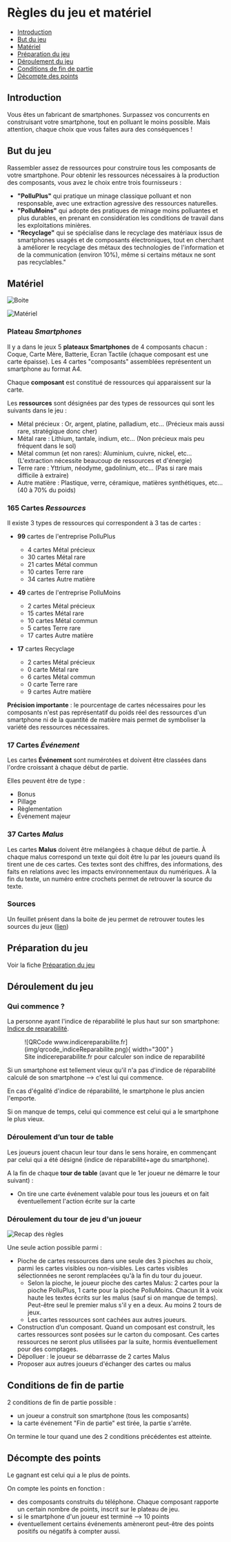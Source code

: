 # Règles du jeu et matériel

- [Introduction](#introduction)
- [But du jeu](#but-du-jeu)
- [Matériel](#matériel)
- [Préparation du jeu](#préparation-du-jeu)
- [Déroulement du jeu](#déroulement-du-jeu)
- [Conditions de fin de partie](#conditions-de-fin-de-partie)
- [Décompte des points](#décompte-des-points)


## Introduction

Vous êtes un fabricant de smartphones. Surpassez vos concurrents en construisant votre smartphone, tout en polluant le moins possible. Mais attention, chaque choix que vous faites aura des conséquences !

## But du jeu

Rassembler assez de ressources pour construire tous les composants de votre smartphone. Pour obtenir les ressources nécessaires à la production des composants, vous avez le choix entre trois fournisseurs :

- **"PolluPlus"** qui pratique un minage classique polluant et non responsable, avec une extraction agressive des ressources naturelles.
- **"PolluMoins"** qui adopte des pratiques de minage moins polluantes et plus durables, en prenant en considération les conditions de travail dans les exploitations minières.
- **"Recyclage"** qui se spécialise dans le recyclage des matériaux issus de smartphones usagés et de composants électroniques, tout en cherchant à améliorer le recyclage des métaux des technologies de l'information et de la communication (environ 10%), même si certains métaux ne sont pas recyclables."


## Matériel

![Boite](img/Boite.png)

![Matériel](img/materiel.jpeg)

### Plateau *Smartphones*
Il y a dans le jeux 5 **plateaux Smartphones** de 4 composants chacun : Coque, Carte Mère, Batterie, Ecran Tactile (chaque composant est une carte épaisse). Les 4 cartes "composants" assemblées représentent un smartphone au format A4.

Chaque **composant** est constitué de ressources qui apparaissent sur la carte.

Les **ressources** sont désignées par des types de ressources qui sont les suivants dans le jeu :

- Métal précieux : Or, argent, platine, palladium, etc... (Précieux mais aussi rare, stratégique donc cher)
- Métal rare : Lithium, tantale, indium, etc... (Non précieux mais peu fréquent dans le sol)
- Métal commun (et non rares): Aluminium, cuivre, nickel, etc... (L'extraction nécessite beaucoup de ressources et d'énergie)
- Terre rare : Yttrium, néodyme, gadolinium, etc... (Pas si rare mais difficile à extraire)
- Autre matière : Plastique, verre, céramique, matières synthétiques, etc... (40 à 70% du poids)


### 165 Cartes *Ressources*
Il existe 3 types de ressources qui correspondent à 3 tas de cartes :

- **99** cartes de l'entreprise PolluPlus
    - 4 cartes Métal précieux
    - 30 cartes Métal rare
    - 21 cartes Métal commun
    - 10 cartes Terre rare
    - 34 cartes Autre matière

- **49** cartes de l'entreprise PolluMoins
    - 2 cartes Métal précieux
    - 15 cartes Métal rare
    - 10 cartes Métal commun
    - 5 cartes Terre rare
    - 17 cartes Autre matière

- **17** cartes Recyclage
    - 2 cartes Métal précieux
    - 0 carte Métal rare
    - 6 cartes Métal commun
    - 0 carte Terre rare
    - 9 cartes Autre matière

**Précision importante** : le pourcentage de cartes nécessaires pour les composants n'est pas représentatif du poids réel des ressources d'un smartphone ni de la quantité de matière mais permet de symboliser la variété des ressources nécessaires.

### 17 Cartes *Événement*
Les cartes **Événement** sont numérotées et doivent être classées dans l'ordre croissant à chaque début de partie.

Elles peuvent être de type :

- Bonus
- Pillage
- Règlementation
- Événement majeur

### 37 Cartes *Malus*
Les cartes **Malus** doivent être mélangées à chaque début de partie. À chaque malus correspond un texte qui doit être lu par les joueurs quand ils tirent une de ces cartes. Ces textes sont des chiffres, des informations, des faits en relations avec les impacts environnementaux du numériques. À la fin du texte, un numéro entre crochets permet de retrouver la source du texte.

### Sources
Un feuillet présent dans la boite de jeu permet de retrouver toutes les sources du jeux ([lien](Fiche_metaux.md))
## Préparation du jeu
Voir la fiche [Préparation du jeu](PreparationJeu.md)

## Déroulement du jeu

### Qui commence ?
La personne ayant l'indice de réparabilité le plus haut sur son smartphone:
[Indice de reparabilité](https://www.indicereparabilite.fr/appareils/multimedia/smartphone/).

<figure markdown>
  ![QRCode www.indicereparabilite.fr](img/qrcode_indiceReparabilite.png){ width="300" }
  <figcaption>Site indicereparabilite.fr pour calculer son indice de reparabilité</figcaption>
</figure>

Si un smartphone est tellement vieux qu'il n'a pas d'indice de réparabilité calculé de son smartphone --> c'est lui qui commence.

En cas d'égalité d'indice de réparabilité, le smartphone le plus ancien l'emporte.

Si on manque de temps, celui qui commence est celui qui a le smartphone le plus vieux.

### Déroulement d’un tour de table

Les joueurs jouent chacun leur tour dans le sens horaire, en commençant par celui qui a été désigné (indice de réparabilité+age du smartphone).

A la fin de chaque **tour de table** (avant que le 1er joueur ne démarre le tour suivant) :  

- On tire une carte événement valable pour tous les joueurs et on fait éventuellement l'action écrite sur la carte

### Déroulement du tour de jeu d'un joueur

![Recap des règles](img/CarteAideDeJeu.jpeg)

Une seule action possible parmi :  

- Pioche de cartes ressources dans une seule des 3 pioches au choix, parmi les cartes visibles ou non-visibles. Les cartes visibles sélectionnées ne seront remplacées qu'à la fin du tour du joueur.
     - Selon la pioche, le joueur pioche des cartes Malus: 2 cartes pour la pioche PolluPlus, 1 carte pour la pioche PolluMoins. Chacun lit à voix haute les textes écrits sur les malus (sauf si on manque de temps). Peut-être seul le premier malus s'il y en a deux. Au moins 2 tours de jeux.
     - Les cartes ressources sont cachées aux autres joueurs.    
- Construction d’un composant. Quand un composant est construit, les cartes ressources sont posées sur le carton du composant. Ces cartes ressources ne seront plus utilisées par la suite, hormis éventuellement pour des comptages.
- Dépolluer : le joueur se débarrasse de 2 cartes Malus
- Proposer aux autres joueurs d'échanger des cartes ou malus

## Conditions de fin de partie
2 conditions de fin de partie possible :  

- un joueur a construit son smartphone (tous les composants)
- la carte événement "Fin de partie" est tirée, la partie s'arrête.

On termine le tour quand une des 2 conditions précédentes est atteinte.

## Décompte des points
Le gagnant est celui qui a le plus de points.

On compte les points en fonction :  

- des composants construits du téléphone. Chaque composant rapporte un certain nombre de points, inscrit sur le plateau de jeu.
- si le smartphone d'un joueur est terminé --> 10 points
- éventuellement certains événements amèneront peut-être des points positifs ou négatifs à compter aussi.
